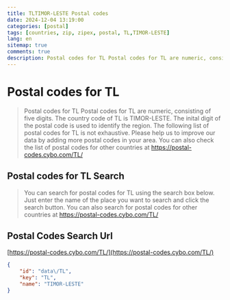 ```yaml
---
title: TLTIMOR-LESTE Postal codes 
date: 2024-12-04 13:19:00
categories: [postal]
tags: [countries, zip, zipex, postal, TL,TIMOR-LESTE]
lang: en
sitemap: true
comments: true
description: Postal codes for TL Postal codes for TL are numeric, consisting of five digits. The country code of TL is TIMOR-LESTE. The inital digit of the postal code is used to identify the region. The following list of postal codes for TL is not exhaustive. Please help us to improve our data by adding more postal codes in your area. You can also check the list of postal codes for other countries at https://postal-codes.cybo.com/TL/
---
```


# Postal codes for TL
> Postal codes for TL Postal codes for TL are numeric, consisting of five digits. The country code of TL is TIMOR-LESTE. The inital digit of the postal code is used to identify the region. The following list of postal codes for TL is not exhaustive. Please help us to improve our data by adding more postal codes in your area. You can also check the list of postal codes for other countries at https://postal-codes.cybo.com/TL/

## Postal codes for TL Search 
> You can search for postal codes for TL using the search box below. Just enter the name of the place you want to search and click the search button. You can also search for postal codes for other countries at https://postal-codes.cybo.com/TL/

## Postal Codes Search Url

[https://postal-codes.cybo.com/TL/](https://postal-codes.cybo.com/TL/)
```json
{
    "id": "data\/TL",
    "key": "TL",
    "name": "TIMOR-LESTE"
}
```
